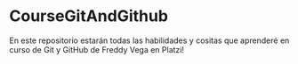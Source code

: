 # CourseGitAndGithub
En este repositorio estarán todas las habilidades y cositas que aprenderé en curso de Git y GitHub de Freddy Vega en Platzi!
